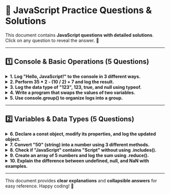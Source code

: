 # 📜 JavaScript Practice Questions & Solutions

This document contains **JavaScript questions with detailed solutions**.  
Click on any question to reveal the answer. 🚀  

---

## **1️⃣ Console & Basic Operations (5 Questions)**

<details>
  <summary>
  <strong>1. Log "Hello, JavaScript!" to the console in 3 different ways.</strong>
  </summary>

  ```js
  // Method 1: Using console.log()
  console.log("Hello, JavaScript!");

  // Method 2: Using console.warn()
  console.warn("Hello, JavaScript!");

  // Method 3: Using console.error()
  console.error("Hello, JavaScript!");
  ```
</details>

<details>
  <summary><strong>2. Perform 35 * 2 - (10 / 2) + 7 and log the result.</strong></summary>

  ```js
  let result = 35 * 2 - (10 / 2) + 7;
  console.log(result); // Output: 74
  ```
</details>

<details>
  <summary><strong>3. Log the data type of "123", 123, true, and null using typeof.</strong></summary>

  ```js
  console.log(typeof "123");  // "string"
  console.log(typeof 123);    // "number"
  console.log(typeof true);   // "boolean"
  console.log(typeof null);   // "object" (JavaScript quirk)
  ```
</details>

<details>
  <summary><strong>4. Write a program that swaps the values of two variables.</strong></summary>

  ```js
  let a = 10, b = 20;
  console.log("Before Swap:", "a =", a, ", b =", b);

  // Using a temporary variable
  let temp = a;
  a = b;
  b = temp;
  console.log("After Swap (Method 1):", "a =", a, ", b =", b);

  // Using array destructuring (modern JS)
  [a, b] = [10, 20];
  [a, b] = [b, a];
  console.log("After Swap (Method 2):", "a =", a, ", b =", b);
  ```
</details>

<details>
  <summary><strong>5. Use console.group() to organize logs into a group.</strong></summary>

  ```js
  console.group("User Info");
  console.log("Name: John Doe");
  console.log("Age: 25");
  console.log("City: New York");
  console.groupEnd();

  console.groupCollapsed("Collapsed Group Example");
  console.log("This content is collapsed by default.");
  console.groupEnd();
  ```
</details>

---

## **2️⃣ Variables & Data Types (5 Questions)**

<details>
  <summary><strong>6. Declare a const object, modify its properties, and log the updated object.</strong></summary>

  ```js
  const person = { name: "Alice", age: 25, city: "New York" };
  console.log("Before update:", person);

  // Modifying properties
  person.age = 26;
  person.city = "Los Angeles";

  // Adding a new property
  person.country = "USA";

  console.log("After update:", person);
  ```
</details>

<details>
  <summary><strong>7. Convert "50" (string) into a number using 3 different methods.</strong></summary>

  ```js
  let str = "50";

  // Method 1: Using Number()
  let num1 = Number(str);
  console.log(num1, typeof num1); // 50 "number"

  // Method 2: Using parseInt()
  let num2 = parseInt(str);
  console.log(num2, typeof num2); // 50 "number"

  // Method 3: Using Unary `+` Operator
  let num3 = +str;
  console.log(num3, typeof num3); // 50 "number"
  ```
</details>

<details>
  <summary><strong>8. Check if "JavaScript" contains "Script" without using .includes().</strong></summary>

  ```js
  let str = "JavaScript";

  // Method 1: Using .indexOf()
  console.log(str.indexOf("Script") !== -1); // true

  // Method 2: Using .search()
  console.log(str.search("Script") !== -1); // true
  ```
</details>

<details>
  <summary><strong>9. Create an array of 5 numbers and log the sum using .reduce().</strong></summary>

  ```js
  let numbers = [10, 20, 30, 40, 50];
  let sum = numbers.reduce((acc, num) => acc + num, 0);
  console.log("Sum:", sum); // Sum: 150
  ```
</details>

<details>
  <summary><strong>10. Explain the difference between undefined, null, and NaN with examples.</strong></summary>

  | Concept | Meaning | Example |
  |---------|---------|---------|
  | `undefined` | A variable is declared but not assigned a value | `let x; console.log(x); // undefined` |
  | `null` | Represents an **intentional absence** of a value | `let y = null; console.log(y); // null` |
  | `NaN` (Not a Number) | A result of an invalid math operation | `console.log("hello" / 2); // NaN` |

  ```js
  let a; // Undefined
  console.log(a); // undefined

  let b = null; // Explicitly assigned null
  console.log(b); // null

  let c = "hello" / 2; // Invalid math operation
  console.log(c); // NaN
  console.log(typeof NaN); // "number" (weird JS quirk)
  ```
</details>

---

This document provides **clear explanations** and **collapsible answers** for easy reference. Happy coding! 🚀

